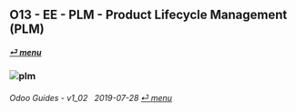 ## O13 - EE - PLM - Product Lifecycle Management (PLM)
#### [_&#x23CE; menu_](/en-uk/o13/ee/en-uk-o13-ee-guides-menu.md)  
### ![plm](/doc/img/plm.png)
	
###### Odoo Guides - v1_02 &nbsp; 2019-07-28  [_&#x23CE; menu_](/en-uk/o13/ee/en-uk-o13-ee-guides-menu.md)  

